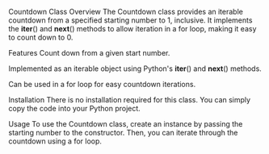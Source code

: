 Countdown Class
Overview
The Countdown class provides an iterable countdown from a specified starting number to 1, inclusive. It implements the __iter__() and __next__() methods to allow iteration in a for loop, making it easy to count down to 0.

Features
Count down from a given start number.

Implemented as an iterable object using Python's __iter__() and __next__() methods.

Can be used in a for loop for easy countdown iterations.

Installation
There is no installation required for this class. You can simply copy the code into your Python project.

Usage
To use the Countdown class, create an instance by passing the starting number to the constructor. Then, you can iterate through the countdown using a for loop.